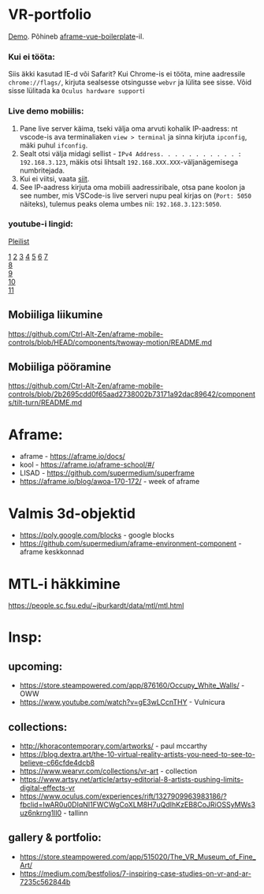 # VR-portfolio
[Demo](https://matveimug.github.io/tuba-uus/). Põhineb [aframe-vue-boilerplate](https://github.com/matveimug/aframe-vue-boilerplate)-il.

### Kui ei tööta:
Siis äkki kasutad IE-d või Safarit?
Kui Chrome-is ei tööta, mine aadressile `chrome://flags/`, kirjuta sealsesse otsingusse `webvr` ja lülita see sisse. Võid sisse lülitada ka `Oculus hardware support`i

### Live demo mobiilis:
1. Pane live server käima, tseki välja oma arvuti kohalik IP-aadress: nt vscode-is ava terminaliaken `view > terminal` ja sinna kirjuta `ipconfig`, mäki puhul `ifconfig`.
1. Sealt otsi välja midagi sellist - `IPv4 Address. . . . . . . . . . . : 192.168.3.123`, mäkis otsi lihtsalt `192.168.XXX.XXX`-väljanägemisega numbritejada.
1. Kui ei viitsi, vaata [siit](https://www.whatismybrowser.com/detect/what-is-my-local-ip-address). 
1. See IP-aadress kirjuta oma mobiili aadressiribale, otsa pane koolon ja see number, mis VSCode-is live serveri nupu peal kirjas on (`Port: 5050` näiteks), tulemus peaks olema umbes nii: `192.168.3.123:5050`.

### youtube-i lingid:

[Pleilist](https://www.youtube.com/playlist?list=PLjHo4fPLPthupmg72cyxO9IWDDZzDcX44)

[1](https://youtu.be/Jgw2lmDDKms) 
[2](https://youtu.be/M6AVC-I3n1Y) 
[3](https://youtu.be/cCuSpDbom3E) 
[4](https://youtu.be/aTdLMDUZxkI) 
[5](https://youtu.be/2mUkn9WXBBM) 
[6](https://youtu.be/V1PX2CaU-Bk) 
[7](https://youtu.be/89bUgv2rQfU)  
[8](https://youtu.be/3kdZHH6yODo)  
[9](https://youtu.be/nL6dN2oZtSk)  
[10](https://youtu.be/UCpVgpMdMig)  
[11](https://youtu.be/Ttn3dLWjXG4)


## Mobiiliga liikumine

https://github.com/Ctrl-Alt-Zen/aframe-mobile-controls/blob/HEAD/components/twoway-motion/README.md

## Mobiiliga pööramine

https://github.com/Ctrl-Alt-Zen/aframe-mobile-controls/blob/2b2695cdd0f65aad2738002b73171a92dac89642/components/tilt-turn/README.md

# Aframe:

- aframe - https://aframe.io/docs/  
- kool - https://aframe.io/aframe-school/#/  
- LISAD - https://github.com/supermedium/superframe  
- https://aframe.io/blog/awoa-170-172/ - week of aframe  

# Valmis 3d-objektid

- https://poly.google.com/blocks - google blocks
- https://github.com/supermedium/aframe-environment-component - aframe keskkonnad

# MTL-i häkkimine

https://people.sc.fsu.edu/~jburkardt/data/mtl/mtl.html

# Insp:

## upcoming:
- https://store.steampowered.com/app/876160/Occupy_White_Walls/ - OWW  
- https://www.youtube.com/watch?v=gE3wLCcnTHY - Vulnicura  

## collections:
- http://khoracontemporary.com/artworks/ - paul mccarthy  
- https://blog.dextra.art/the-10-virtual-reality-artists-you-need-to-see-to-believe-c66cfde4dcb8  
- https://www.wearvr.com/collections/vr-art - collection  
- https://www.artsy.net/article/artsy-editorial-8-artists-pushing-limits-digital-effects-vr  
- https://www.oculus.com/experiences/rift/1327909963983186/?fbclid=IwAR0u0DIqNI1FWCWgCoXLM8H7uQdIhKzEB8CoJRiOSSyMWs3uz6nkrng1ll0 - tallinn  

## gallery & portfolio: 
- https://store.steampowered.com/app/515020/The_VR_Museum_of_Fine_Art/  
- https://medium.com/bestfolios/7-inspiring-case-studies-on-vr-and-ar-7235c562844b  
